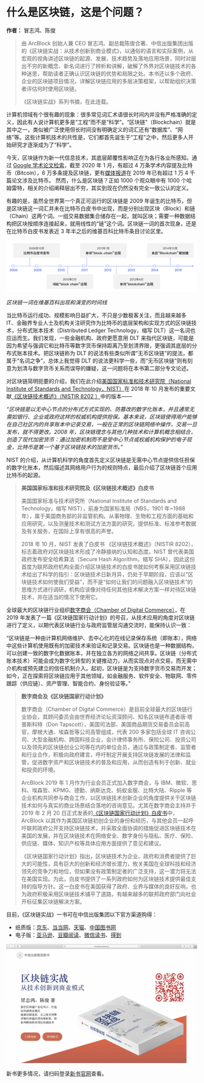 # 什么是区块链，这是个问题？

**作者：** 冒志鸿、陈俊

> 由 ArcBlock 创始人兼 CEO 冒志鸿、副总裁陈俊合著、中信出版集团出版的《区块链实战：从技术创新到商业模式》，以通俗的语言和实际案例，从宏观的视角讲述区块链的起源、发展、技术趋势及落地应用场景，同时对层出不穷的新概念、新名词进行了辨析和讲解，破解了外界对区块链技术的各种迷思，帮助读者正确认识区块链的优势和局限之处。本书还以多个政府、企业的区块链项目情况，详解区块链应用的多层决策框架，以帮助组织决策者评估何时使用区块链。
>
> 《区块链实战》系列书摘，在此连载。

计算机领域有个很有趣的现象：很多常见词汇术语很长时间内并没有严格准确的定义，因此有人说计算机更多是“工程”而不是“科学”。“区块链”（Blockchain）就是其中之一，类似被广泛使用但长时间没有明确定义的词汇还有“数据库”、“网络”等。这些计算机技术的共性是，它们都首先诞生于“工程”之中，然后更多人开始研究才逐渐成为了“科学”。

今天，区块链作为新一代信息技术，其底层颠覆性影响正在为各行各业所感知。通过 [Google 学术论文检索](https://scholar.google.com/scholar?q=bitcoin&hl=en&as_sdt=0%2C10&as_ylo=2008&as_yhi=2019)，截至 2020 年 1 月，有超过 4 万条学术内容提及比特币（Bitcoin），6 万多条提及区块链，更有[媒体报道](https://www.chainnews.com/articles/692538312108.htm)在 2019 年已有超过 1 万 4 千篇论文涉及比特币。 然而，什么是区块链？正如 1000 个观众眼中有 1000 个哈姆雷特，相关的介绍阐释层出不穷，其实到现在仍然没有完全一致公认的定义。

有趣的是，虽然全世界第一个真正可运行的区块链是 2009 年诞生的比特币，但是区块链这一词汇并未在比特币白皮书中出现，而是分别出现区块（Block）和链（Chain）这两个词。一组交易数据集合储存在一起，就叫区块；需要一种数据结构把区块按顺序连接起来，就用线性的“链”这个词。区块链一词的首次现身，还是在比特币白皮书发表近 3 年半之后的维基百科比特币条目讨论区里。

![](./timeline.png)

_区块链一词在维基百科出现和演变的时间线_

当比特币运行成功、规模影响日益扩大，不只是少数极客关注，而且越来越多 IT、金融界专业人士及机构关注研究作为比特币的底层架构和实现方式的区块链技术，分布式账本技术（Distributed Ledger Technology，缩写 DLT）这一名词也应运而生。我们发现，一些金融机构、政府更愿意用 DLT 来指代区块链，可能是因为希望与强调它和比特币等数字货币保持距离乃至划清界限，更强调其底层的分布式账本技术。把区块链称为 DLT 的说法有些类似所谓“无币区块链”的提法，都属于“名词之争”，总体上我觉得 DLT 的说法更科学一些，而“无币区块链”则有刻意为划清与数字货币关系而误导的嫌疑，这一问题将在本书第二部分专文论述。

对区块链简明扼要的介绍，我们在此介绍[美国国家标准和技术研究院（National Institute of Standards and Technology，NIST）](https://www.nist.gov/)在 2018 年 10 月发布的重要文献[《区块链技术概述》（NISTIR 8202 ）](https://nvlpubs.nist.gov/nistpubs/ir/2018/NIST.IR.8202.pdf)中的版本——

_“区块链是以无中心节点的分布式方式实现的、防篡改的数字化账本，并且通常无需如银行、企业或政府这样的权威机构提供担保。基本来说，区块链使得用户能够在自己社区内的共享账本中记录交易，一般在正常的区块链网络中操作，交易一旦发布，就不得更改。2008 年，区块链理念与其他几种技术和计算机概念相结合，创造了现代加密货币：通过加密机制而不是受中心节点或权威机构保护的电子现金，比特币是第一个基于区块链技术的加密货币。”_

NIST 的介绍，从计算机科学的角度首先定义区块链是无需中心节点提供信任担保的数字化账本，然后描述其网络用户行为的规则特点，最后介绍了区块链首个应用比特币的起源。

> **美国国家标准和技术研究院及《区块链技术概述》白皮书**
>
> 美国国家标准与技术研究所（National Institute of Standards and Technology，缩写 NIST），前身为国家标准局（NBS，1901 年~1988 年），属于美国商务部的非监管机构。从事物理、生物和工程方面的基础和应用研究，以及测量技术和测试方法方面的研究，提供标准、标准参考数据及有关服务，在国际上享有很高的声誉。
>
> 2018 年 10 月，NIST 发表了白皮书 《区块链技术概述》（NISTIR 8202），标志着政府对区块链技术形成了冷静接纳的认知和态度。NIST 曾代表美国政府发布安全哈希算法（Secure Hash Algorithm，缩写 SHA），因此这份首度为联邦政府机构全面介绍区块链技术的白皮书就如何考察采用区块链技术给出了科学的指引：区块链技术日新月异，仍处于早期阶段，应该以“区块链技术如何使我们受益”，而不是“如何让我们的问题融入区块链技术”的思维方式进行调研，机构应该像对待任何其他技术解决方案一样对待区块链技术，并在适当的情况下使用它。

全球最大的区块链行业组织[数字商会（Chamber of Digital Commerce）](https://digitalchamber.org/)，在 2019 年发表了一篇《区块链国家行动计划》的号召，从技术应用的角度对区块链进行了定义，以期代表区块链行业与政府监管层沟通交流时，能保持认识一致：

“区块链是一种由计算机网络维护、去中心化的在线记录保存系统（即账本），网络中这些计算机使用既有的加密技术来验证和记录交易。区块链也是一种数据结构，可以创建一致的数字化数据账本，并在独立各方的网络之间共享。区块链（分布式账本技术）可能会成为数字化转型的关键推动力，从而实现点对点交易，而无需中介机构或预先建立的信任机制介入。起初，区块链是为支持数字货币交易而开发；如今，正在探索将区块链应用于其他领域，如金融服务、软件安全、物联网、零件跟踪（供应链）、资产管理、智能合约、身份验证等。”

> **数字商会及《区块链国家行动计划》**
>
> 数字商会（Chamber of Digital Commerce）是目前全球最大的区块链行业协会，其顾问委员会由世界经济论坛资深顾问、知名区块链布道者唐·塔普斯科特（Don Tapscott），美国司法部、美国商品期货交易委员会前高官，摩根大通、埃森哲等公司高管组成，代表 200 多家包括全球 IT 咨询公司、大型金融机构、跨国科技企业，会计律师事务所、保险公司、投资公司以及领先的区块链创业公司等在内的单位会员，通过与政策制定者、监管者和行业合作，积极向政府建言，呼吁制定开展支持区块链发展的法律和监管，促进数字资产和区块链技术的普及和应用，从而创造有利于创新、就业和投资的环境。
>
> ArcBlock 2019 年 1 月作为行业会员正式加入数字商会，与 IBM、微软、思科、埃森哲、KPMG、德勤、纳斯达克、蚂蚁金服、比特大陆、Ripple 等企业机构共同参与商会工作，以区块链技术创新企业的角度提供关于区块链技术如何与真实的商业场景结合落地的咨询意见。尤其在数字商会主持并于 2019 年 2 月 20 日正式发表的[《区块链国家行动计划》白皮书](https://digitalchamber.org/blockchain-national-action-plan/)中，ArcBlock 以其作为美国区块链初创企业的身份和经历，与其他会员一起呼吁联邦政府公开支持区块链技术，并采取全面协调的措施促进区块链技术在美国的发展，并在区块链技术在网络安全、数字身份与隐私、医疗、保险、供应链、媒体、知识产权等具体应用方面提供了意见和建议。
>
> 《区块链国家行动计划》指出，区块链技术为企业、政府和消费者提供了巨大的可能性，具有巨大的创新和经济增长潜力，攸关美国在全球科技和经济领先的竞争力和地位，但如果没有政策制定者的广泛支持，这一潜力将无法在美国实现。为此，白皮书提供了一系列政府如何为区块链技术提供最佳支持的指导方针。这一白皮书在美国获得了政府、业界与媒体的良好反响，也为政府积极采用区块链技术铺平了道路，有越来越多的联邦政府部门向社会开标征集区块链解决方案。

目前，《区块链实战》一书可在中信出版集团以下官方渠道购得：

- 纸质版：[京东](https://item.jd.com/70651034479.html)、[当当网](http://product.dangdang.com/28970979.html)、[天猫](https://detail.tmall.com/item.htm?spm=a1z10.3-b-s.w4011-15948767397.35.61556d99EoTsQn&id=621180059733&rn=b36e7bf4128178c5f1d9d47fdccb3d69&abbucket=19)、[中国图书网](http://www.bookschina.com/8339596.htm)
- 电子版：[亚马逊](https://www.amazon.cn/dp/B08BYM7GCC/ref=zg_bs_661058051_5?_encoding=UTF8&psc=1&refRID=C77P1VDJR9J22RSQBHTN)、[豆瓣阅读](https://read.douban.com/ebook/151888899/)、[微信读书](https://weread.qq.com/web/appreader/3b63273071e8eda73b6dc4d)、[得到 ](https://www.biji.com/eBook/z4R9BQ7pP4ZEaXYkx8KvRdljeyqo608MRkW1m2bMAO9NnDL7gBGQr5VzJqrvmEVN)

![](./booksite.png)

新书更多情况，请扫码登录[新书官网](https://books.arcblock.io/)查看。
